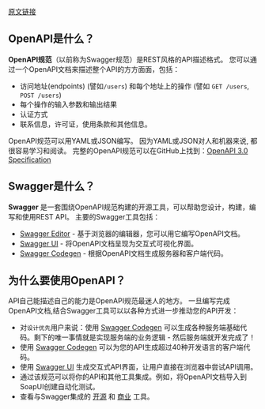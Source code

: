 [原文链接](https://swagger.io/docs/specification/about/)

## OpenAPI是什么？

**OpenAPI规范**（以前称为Swagger规范）是REST风格的API描述格式。 
您可以通过一个OpenAPI文档来描述整个API的方方面面，包括：

- 访问地址(endpoints) (譬如`/users`) 和每个地址上的操作 (譬如 `GET /users`, `POST /users`)
- 每个操作的输入参数和输出结果
- 认证方式
- 联系信息，许可证，使用条款和其他信息。

OpenAPI规范可以用YAML或JSON编写。
因为YAML或JSON对人和机器来说, 都很容易学习和阅读。
完整的OpenAPI规范可以在GitHub上找到：[OpenAPI 3.0 Specification](https://github.com/OAI/OpenAPI-Specification/blob/master/versions/3.0.2.md)

## Swagger是什么？

**Swagger** 是一套围绕OpenAPI规范构建的开源工具，可以帮助您设计，构建，编写和使用REST API。
主要的Swagger工具包括：

- [Swagger Editor](http://editor.swagger.io) - 基于浏览器的编辑器，您可以用它编写OpenAPI文档。
- [Swagger UI](https://swagger.io/swagger-ui/) - 将OpenAPI文档呈现为交互式可视化界面。
- [Swagger Codegen](https://github.com/swagger-api/swagger-codegen) - 根据OpenAPI文档生成服务器和客户端代码。

## 为什么要使用OpenAPI？

API自己能描述自己的能力是OpenAPI规范最迷人的地方。
一旦编写完成OpenAPI文档,结合Swagger工具可以以各种方式进一步推动您的API开发：

- 对`设计优先`用户来说：使用 [Swagger Codegen](https://swagger.io/swagger-codegen/) 可以生成各种服务端基础代码。剩下的唯一事情就是实现服务端的业务逻辑 - 然后服务端就开发完成了！
- 使用 [Swagger Codegen](https://swagger.io/swagger-codegen/) 可以为您的API生成超过40种开发语言的客户端代码。
- 使用 [Swagger UI](https://swagger.io/swagger-ui/) 生成交互式API界面，让用户直接在浏览器中尝试API调用。
- 通过该规范可以将你的API和其他工具集成。例如，将OpenAPI文档导入到SoapUI创建自动化测试。
- 查看与Swagger集成的 [开源](https://swagger.io/open-source-integrations/) 和 [商业](https://swagger.io/commercial-tools/) 工具。
